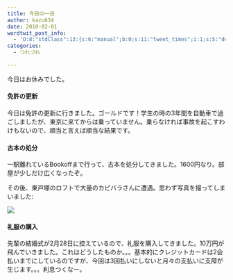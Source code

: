 ```yaml
---
title: 今日の一日
author: kazu634
date: 2010-02-01
wordtwit_post_info:
  - 'O:8:"stdClass":13:{s:6:"manual";b:0;s:11:"tweet_times";i:1;s:5:"delay";i:0;s:7:"enabled";i:1;s:10:"separation";s:2:"60";s:7:"version";s:3:"3.7";s:14:"tweet_template";b:0;s:6:"status";i:2;s:6:"result";a:0:{}s:13:"tweet_counter";i:2;s:13:"tweet_log_ids";a:1:{i:0;i:5093;}s:9:"hash_tags";a:0:{}s:8:"accounts";a:1:{i:0;s:7:"kazu634";}}'
categories:
  - つれづれ

---
```

<div class="section">
<p>
    今日はお休みでした。
</p>
  
<h4>
    免許の更新
</h4>
  
<p>
    今日は免許の更新に行きました。ゴールドです！学生の時の3年間を自動車で過ごしましたが、東京に来てからは乗っていません。乗らなければ事故を起こすわけもないので、順当と言えば順当な結果です。
</p>
  
<h4>
    古本の処分
</h4>
  
<p>
    一駅離れているBookoffまで行って、古本を処分してきました。1600円なり。部屋が少しだけ広くなったぞ。
</p>
  
<p>
    その後、東戸塚のロフトで大量のカピバラさんに遭遇。思わず写真を撮ってしまいました:
</p>
  
<p>
<center>
</center>
</p>
  
<p>
<a href="http://flickr.com/photos/42332031@N02/4321128611/" onclick="__gaTracker('send', 'event', 'outbound-article', 'http://flickr.com/photos/42332031@N02/4321128611/', '');" title="Capybara"><img src="http://farm5.static.flickr.com/4057/4321128611_2bba117b17.jpg" /></a>
</p></p> 
  
<h4>
    礼服の購入
</h4>
  
<p>
    先輩の結婚式が2月28日に控えているので、礼服を購入してきました。10万円が飛んでいきました。これはどうしたものか。。。基本的にクレジットカードは2会払いまでにしているのですが、今回は3回払いにしないと月々の支払いに支障が生じます。。。利息つくなー。
</p>
</div>
